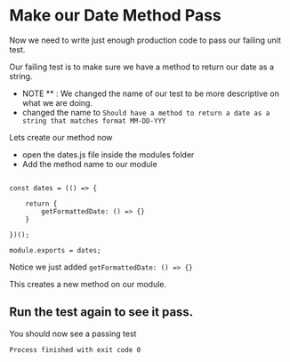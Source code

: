 # Make our Date Method Pass
Now we need to write just enough production code to pass our failing unit test.

Our failing test is to make sure we have a method to return our date as a string.
- NOTE ** : We changed the name of our test to be more descriptive on what we are doing.
- changed the name to `Should have a method to return a date as a string that matches format MM-DD-YYY`

Lets create our method now

- open the dates.js file inside the modules folder
- Add the method name to our module
```

const dates = (() => {

    return {
        getFormattedDate: () => {}
    }

})();

module.exports = dates;
```
Notice we just added `getFormattedDate: () => {}`

This creates a new method on our module. 

## Run the test again to see it pass.
You should now see a passing test  

`Process finished with exit code 0`